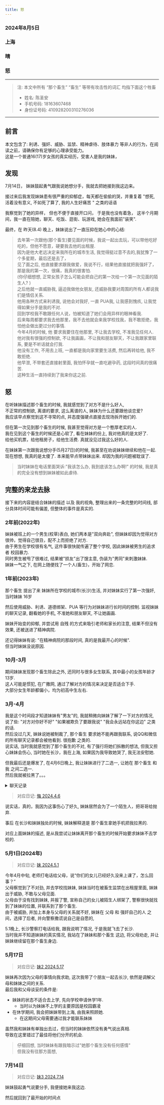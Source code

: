 ```yaml
---
title: 怒
---
```

### 2024年8月5日
### 上海
### 晴
### 怒

----

> 注: 本文中所有 “那个畜生” “畜生” 等带有攻击性的词汇 均指下面这个牲畜
> - 姓名: 陈圣安
> - 手机号码: 18163607468
> - 身份证号码: 410928200310276036


----

## 前言

本文包含了: 利诱、强奸、威胁、监禁、精神虐待、肢体暴力 等非人的行为，在阅读之前，请确保你有足够的心理承受能力。  
这是一个普通16(17)岁女孩的真实经历，受害人是我的妹妹，


## 发现

7月14日， 妹妹鼓起勇气跟我说她想分手，我就去把她接到我这边来。

接过来后我发现妹妹患有很严重的抑郁症，每天都在偷偷的哭，并重复着 "想死, 活着没有意义, 不如死了算了, 我的人生好痛苦 " 之类的话语

我察觉到了她的异样， 但也不便于直接开口问， 于是我也没有着急， 这半个月期间，我一直在陪她，聊天、吃饭、逛街、玩游戏, 她会在我面前"装笑".  

最终，在 昨天(8.4) 晚上，妹妹说出了一直压抑在她心中的心结: 

> 去年第一次跟他(那个畜生)要见面的时候，我说一起出去玩，可以带他吃好吃的，但他不愿意，硬要我去他的出租屋.  
> 因为是他大老远决定来我所在的城市生活, 我觉得挺过意不去的,我犹豫了一个多星期，最后还是去了，  
> 见了面之后, 他直接要求跟我做爱，我说不行，结果他直接就把我强奸了，那是我的第一次，很痛，我真的很害怕.  
> (你仔细想想, 正常女孩子怎么可能会把自己的第一次给一个第一次见面的陌生人? )  
> 之后他就一直威胁我, 逼迫我做他女朋友, 还威胁我要对周围的所有人都说我们是情侣关系.  
> 他用各种方式来利诱我, 说他会对我好, 一直 PUA我, 让我感到愧疚, 让我觉得如果分手是我的不对.  
> 回到学校我不敢跟任何人说，怕被知道了她们会用异样的眼神看我.  
> 后来每周都要求我去他那里，我不去他就会来我学校找我，我不敢拒绝，我怕他会做出更过分的事情.  
> 今年4月的时候, 他 要求我要住在他那里, 不让我去学校, 不准我见任何人.  
> 他对我有很强的控制欲, 不让我画画，不让我和朋友聊天，不让我跟家里联系, 要是不听话就会打我.  
> 他没有工作, 不用去上班, 一直都是我向家里要生活费, 然后再转给他, 我不敢拒绝.  
> 他早泄, 不带套还直接射里面, 我怕怀孕就一直吃避孕药, 这段时间真的很痛苦.    
> 这种生活一直持续到了我来你这之前.  


## 怒

在听妹妹描述那个畜生的时候, 我就感觉到了对方不是什么好人,  
不正常的控制欲, 离谱的要求, 这么离谱的人, 妹妹为什么还要跟他谈恋爱?  
我应该早点察觉到这不寻常的点, 并态度强硬点直接去现场拆开她们的.  

但在第一次见到那个畜生的时候, 我甚至觉得对方是一个憨厚老实的人.  
我在见到这个畜生的时候还是心软了, 看在妹妹的份上, 我对他真的是太好了.  
给他买机票，给他租房子，给他生活费. 真就没见过我这么好的人.  

在妹妹第一次跟我说想分手(5月27日)的时候, 我甚至在劝说妹妹继续和他在一起.  
现在想想, 我真的是太傻了. 本来能早点带妹妹出来. 却因为我的问题被耽误了.  

> 当时妹妹在电话里面哭诉:"我该怎么办, 我到底该怎么办啊!" 的时候, 我是真的完全没有想到妹妹被如此虐待.  



## 完整的来龙去脉

接下来的内容是结合妹妹的描述 以及 我的视角, 整理出来的一条完整的时间线, 部分具体时间可能有偏差, 但整体的事件是真实的.

### 2年前(2022年)

妹妹被班上的一个男生(校草)表白, 她们两本是"双向奔赴", 但妹妹却因为觉得对方很帅，觉得自己很丑，配不上而拒绝了对方.  
由于男生在学校很有名气, 这件事很快就传遍了整个学校, 因此妹妹被男生的追求者 校园暴力.  
同时男生被甩了很难过, 结果被"损友"出了馊主意, 伪装为"男同"来刺激妹妹.  
妹妹一气之下, 在网上随便找了一个人(畜生)，开始了网恋.  

### 1年前(2023年)

那个畜生 提出了来 妹妹所在学校的城市(长沙)生活, 并对妹妹实行了第一次强奸, 当时妹妹 16岁

然后使用威胁、利诱、道德绑架、PUA 等行为对妹妹进行长时间的控制. 
监视妹妹的聊天记录, 翻看她的手机, 不准她和朋友聊天, 不让她画画.

妹妹开始变的抑郁, 并尝试用 自残 的方式来吸引老师和家长的注意, 结果不但没有效果, 还被送进了精神病院.

还记得妹妹有说: "在精神病院的那段时间, 真的是我最开心的时候".  
但当时妹妹没说原因. 


### 10月-3月 

期间妹妹发现那个畜生除此之外, 还同时与很多女生联系, 其中最小的女孩年龄才13岁.  
这人可能是惯犯, 在广撒网, 通过了解对方的情况来决定是否适合下手.  
大部分女生年龄都偏小，均为初高中生左右.  



### 3月-4月
我是这个时间段才知道妹妹有"男友"的, 我就稍微向妹妹了解了一下对方的情况, 说了些: "对方对你好不好" "如果被欺负了要跟我说" "我会永远站在你这边" 之类的话.  
然后没过几天, 妹妹说她被制裁了, 那个畜生 要求她不能再跟我联系, 说QQ和微信的所有聊天记录都会被他看到. 很抱歉 之类的.  
说实话, 当时我就感觉到了那个畜生的不对, 有了强行将她们拆散的想法, 但我又担心妹妹会伤心, 当时她在长沙，我在上海, 如果因为我导致她哭了, 我无法安慰她.  

但我最后还是爆发了, 在4月6日晚上, 我让妹妹进行了二选一, 让她在 那个畜生 和 我 之间二选一.  
然后我就被拉黑了。。。

<details>
  <summary>聊天记录</summary>
 <img src="https://mod.3dmgame.com/static/upload/mod/202408/MOD66b09294b9b7b.jpg@webp" >
</details>

> 对应日记: [悔 2024.4.6](./2024-4-6.md)

说实话，真的，我因为这事伤心了好久, 妹妹居然会为了一个陌生人，把哥哥给抛弃.  

事后 在长沙和妹妹独处的时候, 妹妹解释道是 那个畜生拿她手机把我拉黑的.  

对应上面妹妹的描述, 是从我尝试让妹妹离开那个畜生的时候开始要求妹妹不去学校的.  



### 5月1日(2024年)

> 对应日记: [妹 2024.5.1](./2024-5-1.md)

今年4月中旬, 老师打电话给父母，说“你们的女儿已经好久没来上课了，怎么回事？”  
父母察觉到了不对劲, 并去学校找妹妹,  妹妹当时在被畜生监禁在出租屋里面, 妹妹出于威胁, 不敢与父母见面.  
父母由于没有找到妹妹, 并报了警, 宣称自己的女儿被陌生人绑架了, 警察很快就找到了妹妹的位置, 并联系到了那个畜生.  
由于被威胁, 并加上本身与父母的关系就不好, 妹妹在 父母 和 强奸自己的人 之间，选择了后者, 并向警察撒谎说自己是自愿的,  


5.1晚上, 长沙警察打电话给我, 跟我说明了情况, 于是我就飞去了长沙.  
当时我并不知道妹妹的真实情况, 我站在了妹妹和那个畜生 这边, 将父母劝走, 并让妹妹继续留在那个畜生身边. 


### 5月17日

> 对应日记: [妹2 2024.5.17](./2024-5-17.md)

妹妹再次因为父母的事情向我求助, 这次我带了个朋友一起去长沙, 依然是调解父母和妹妹之间的关系.  
最后我和父母谈妥的条件是:
- 妹妹的状态不适合去上学, 先向学校申请休学1年. 
  - 当时以为妹妹不上学的主要原因是校园霸凌
- 在休学期间, 我会把妹妹带到上海, 由我来照顾她.
  - 在这期间父母需要通过我才能联系妹妹

虽然我和妹妹有单独出去过，但当时的妹妹依然没有勇气说出真相.  
导致在这里错过了最佳将他们分开的机会.  

> 仔细回想, 当时妹妹有跟我暗示过"她那个畜生没有任何感情"  
> 但我没有往那方面想, 


### 7月14日

> 对应日记: [妹3 2024.7.14](./2024-7-14.md)

妹妹鼓起勇气说要分手, 我便接她来我这边.  

然后就回到了最开始的时间点


